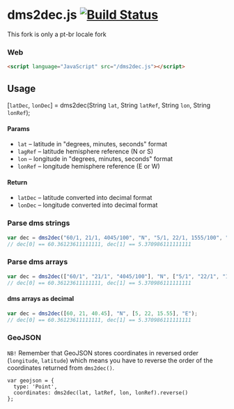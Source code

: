dms2dec.js [![Build Status](https://drone.io/github.com/Turistforeningen/dms2dec.js/status.png)](https://drone.io/github.com/Turistforeningen/dms2dec.js/latest)
==========

This fork  is only a pt-br locale fork

### Web

```html
<script language="JavaScript" src="/dms2dec.js"></script>
```

## Usage

[`latDec`, `lonDec`] = dms2dec(String `lat`, String `latRef`, String `lon`, String `lonRef`);

#### Params

* `lat` – latitude in "degrees, minutes, seconds" format
* `lagRef` – latitude hemisphere reference (N or S)
* `lon` – longitude in "degrees, minutes, seconds" format
* `lonRef` – longitude hemisphere reference (E or W)

#### Return

* `latDec` – latitude converted into decimal format
* `lonDec` – longitude converted into decimal format

### Parse dms strings

```javascript
var dec = dms2dec("60/1, 21/1, 4045/100", "N", "5/1, 22/1, 1555/100", "E");
// dec[0] == 60.36123611111111, dec[1] == 5.370986111111111
```

### Parse dms arrays

```javascript
var dec = dms2dec(["60/1", "21/1", "4045/100"], "N", ["5/1", "22/1", "1555/100"], "E");
// dec[0] == 60.36123611111111, dec[1] == 5.370986111111111
```

#### dms arrays as decimal

```javascript
var dec = dms2dec([60, 21, 40.45], "N", [5, 22, 15.55], "E");
// dec[0] == 60.36123611111111, dec[1] == 5.370986111111111
```

### GeoJSON

`NB!` Remember that GeoJSON stores coordinates in reversed order (`longitude`,
`latitude`) which means you have to reverse the order of the coordinates
returned from `dms2dec()`.

```
var geojson = {
  type: 'Point',
  coordinates: dms2dec(lat, latRef, lon, lonRef).reverse()
};
```

